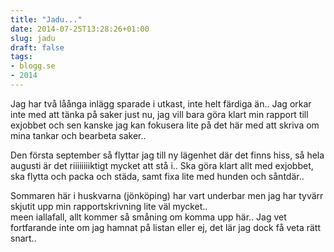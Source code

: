 ```yaml
---
title: "Jadu..."
date: 2014-07-25T13:28:26+01:00
slug: jadu
draft: false
tags:
- blogg.se
- 2014
---
```

Jag har två låånga inlägg sparade i utkast, inte helt färdiga än.. Jag orkar inte med att tänka på saker just nu, jag vill bara göra klart min rapport till exjobbet och sen kanske jag kan fokusera lite på det här med att skriva om mina tankar och bearbeta saker..  
  
  

Den första september så flyttar jag till ny lägenhet där det finns hiss, så hela augusti är det riiiiiiiiktigt mycket att stå i.. Ska göra klart allt med exjobbet, ska flytta och packa och städa, samt fixa lite med hunden och såntdär..

Sommaren här i huskvarna (jönköping) har vart underbar men jag har tyvärr skjutit upp min rapportskrivning lite väl mycket..  
meen iallafall, allt kommer så småning om komma upp här.. Jag vet fortfarande inte om jag hamnat på listan eller ej, det lär jag dock få veta rätt snart..